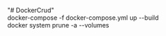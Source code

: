 "# DockerCrud" <br>
docker-compose -f docker-compose.yml up --build <br>
docker system prune -a --volumes
